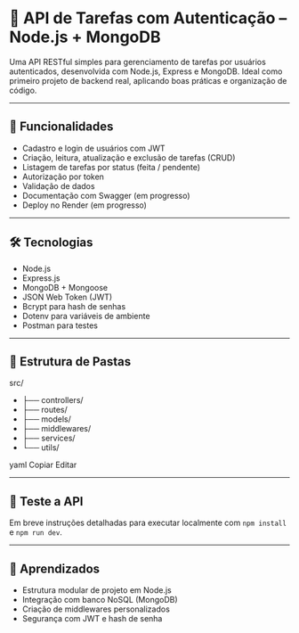 # 📌 API de Tarefas com Autenticação – Node.js + MongoDB

Uma API RESTful simples para gerenciamento de tarefas por usuários autenticados, desenvolvida com Node.js, Express e MongoDB. Ideal como primeiro projeto de backend real, aplicando boas práticas e organização de código.

---

## 🚀 Funcionalidades

- Cadastro e login de usuários com JWT
- Criação, leitura, atualização e exclusão de tarefas (CRUD)
- Listagem de tarefas por status (feita / pendente)
- Autorização por token
- Validação de dados
- Documentação com Swagger (em progresso)
- Deploy no Render (em progresso)

---

## 🛠️ Tecnologias

- Node.js
- Express.js
- MongoDB + Mongoose
- JSON Web Token (JWT)
- Bcrypt para hash de senhas
- Dotenv para variáveis de ambiente
- Postman para testes

---

## 📁 Estrutura de Pastas

src/
- ├── controllers/
- ├── routes/
- ├── models/
- ├── middlewares/
- ├── services/
- └── utils/

yaml
Copiar
Editar

---

## 🧪 Teste a API

Em breve instruções detalhadas para executar localmente com `npm install` e `npm run dev`.

---

## 🧠 Aprendizados

- Estrutura modular de projeto em Node.js
- Integração com banco NoSQL (MongoDB)
- Criação de middlewares personalizados
- Segurança com JWT e hash de senha
